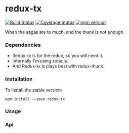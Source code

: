 # redux-tx
[![Build Status](https://travis-ci.org/majo44/redux-tx.svg?branch=master)](https://travis-ci.org/majo44/redux-tx)
[![Coverage Status](https://coveralls.io/repos/github/majo44/redux-tx/badge.svg?branch=master)](https://coveralls.io/github/majo44/redux-tx?branch=master)
[![npm version](https://badge.fury.io/js/redux-tx.svg)](https://badge.fury.io/js/redux-tx)

When the sagas are to much, and the thunk is not enough.

 
### Dependencies

* Redux-tx is for the redux, so you will need it. 
* Internally I'm using zone.js.
* And Redux-tx is plays best with redux-thunk. 

 
### Installation

To install the stable version:

```
npm install --save redux-tx
```

### Usage

### Api
